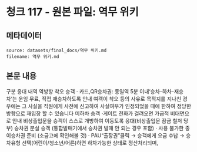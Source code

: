 # 청크 117 - 원본 파일: 역무 위키

## 메타데이터

```
source: datasets/final_docs/역무 위키.md
filename: 역무 위키.md
```

## 본문 내용

구분 응대 내역 역방향 착오 승객 · 카드,QR승차권: 동일역 5분 이내‘승차-하차-재승차’는 운임 무료, 직접 재승차하도록 안내 여객이 착오 등의 사유로 목적지를 지나친 경우에는 그 사실을 직원에게 사전에 신고하여 사실여부가 인정되었을 때에 한하여 정당한 방향으로 재입장 할 수 있습니다 미하차 승객 ·게이트 전화가 걸려오면 가급적 비대면으로 안내 비상출입문을 승객이 스스로 개방하여 이동토록 응대(비상출입문 잠금 철저 당부) 승차권 분실 승객 (통합발매기에서 승차권 발매 안 되는 경우 포함) · 사용 불가한 종이승차권 준비 (소금고에 확인해볼 것) · PAU“출장권”클릭 → 승객에게 요금 수납 → 승차유형 선택(어린이/청소년/어른)하면 하차가능한 상태로 정산처리되며,